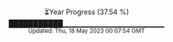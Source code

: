 <p align="center">
⏳Year Progress (37.54 %) <br>
███████████▁▁▁▁▁▁▁▁▁▁▁▁▁▁▁▁▁▁▁ <br>
<sub>Updated: Thu, 18 May 2023 00:07:54 GMT</sub>
</p>

